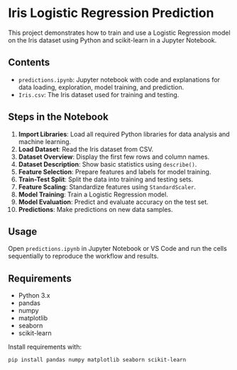 # Iris Logistic Regression Prediction

This project demonstrates how to train and use a Logistic Regression model on the Iris dataset using Python and scikit-learn in a Jupyter Notebook.

## Contents
- `predictions.ipynb`: Jupyter notebook with code and explanations for data loading, exploration, model training, and prediction.
- `Iris.csv`: The Iris dataset used for training and testing.

## Steps in the Notebook
1. **Import Libraries**: Load all required Python libraries for data analysis and machine learning.
2. **Load Dataset**: Read the Iris dataset from CSV.
3. **Dataset Overview**: Display the first few rows and column names.
4. **Dataset Description**: Show basic statistics using `describe()`.
5. **Feature Selection**: Prepare features and labels for model training.
6. **Train-Test Split**: Split the data into training and testing sets.
7. **Feature Scaling**: Standardize features using `StandardScaler`.
8. **Model Training**: Train a Logistic Regression model.
9. **Model Evaluation**: Predict and evaluate accuracy on the test set.
10. **Predictions**: Make predictions on new data samples.

## Usage
Open `predictions.ipynb` in Jupyter Notebook or VS Code and run the cells sequentially to reproduce the workflow and results.

## Requirements
- Python 3.x
- pandas
- numpy
- matplotlib
- seaborn
- scikit-learn

Install requirements with:
```
pip install pandas numpy matplotlib seaborn scikit-learn
